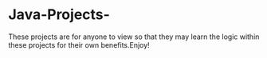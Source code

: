 # Java-Projects-
These projects are for anyone to view so that they may learn the logic within these projects for their own benefits.Enjoy! 

